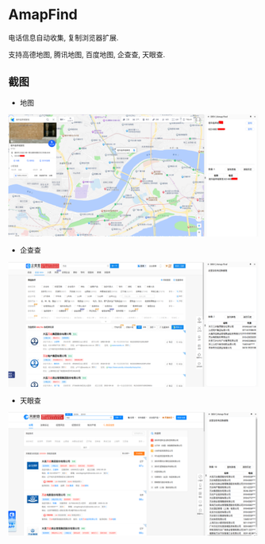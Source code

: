 # AmapFind

电话信息自动收集, 复制浏览器扩展.

支持高德地图, 腾讯地图, 百度地图, 企查查, 天眼查.

## 截图

- 地图

![](./imgs/2024-08-22_10-01.png)

- 企查查

![](./imgs/2024-08-22_09-58.png)

- 天眼查

![](./imgs/2024-08-22_09-59.png)
